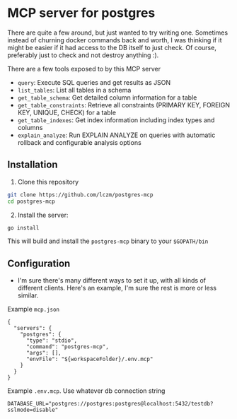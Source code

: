 # MCP server for postgres

There are quite a few around, but just wanted to try writing one. Sometimes instead of churning docker commands back and worth, I was thinking if it might be easier if it had access to the DB itself to just check. Of course, preferably just to check and not destroy anything :).

There are a few tools exposed to by this MCP server

- `query`: Execute SQL queries and get results as JSON
- `list_tables`: List all tables in a schema
- `get_table_schema`: Get detailed column information for a table
- `get_table_constraints`: Retrieve all constraints (PRIMARY KEY, FOREIGN KEY, UNIQUE, CHECK) for a table
- `get_table_indexes`: Get index information including index types and columns
- `explain_analyze`: Run EXPLAIN ANALYZE on queries with automatic rollback and configurable analysis options

## Installation

1. Clone this repository

```bash
git clone https://github.com/lczm/postgres-mcp
cd postgres-mcp
```

2. Install the server:

```bash
go install
```

This will build and install the `postgres-mcp` binary to your `$GOPATH/bin`

## Configuration

- I'm sure there's many different ways to set it up, with all kinds of different clients. Here's an example, I'm sure the rest is more or less similar.

Example `mcp.json`

```
{
  "servers": {
    "postgres": {
      "type": "stdio",
      "command": "postgres-mcp",
      "args": [],
      "envFile": "${workspaceFolder}/.env.mcp"
    }
  }
}
```

Example `.env.mcp`. Use whatever db connection string

```
DATABASE_URL="postgres://postgres:postgres@localhost:5432/testdb?sslmode=disable"
```
